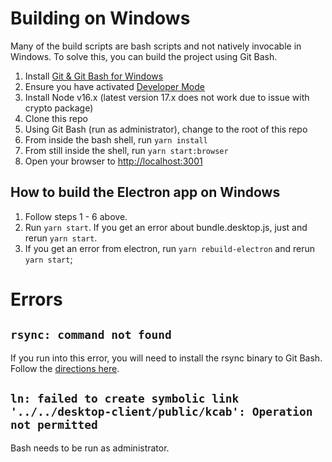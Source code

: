 # Building on Windows

Many of the build scripts are bash scripts and not natively invocable in Windows. To solve this, you can build the project using Git Bash.

1. Install [Git & Git Bash for Windows](https://git-scm.com/downloads)
2. Ensure you have activated [Developer Mode](https://docs.microsoft.com/en-us/windows/apps/get-started/enable-your-device-for-development)
3. Install Node v16.x (latest version 17.x does not work due to issue with crypto package)
4. Clone this repo
5. Using Git Bash (run as administrator), change to the root of this repo
6. From inside the bash shell, run `yarn install`
7. From still inside the shell, run `yarn start:browser`
8. Open your browser to [http://localhost:3001](http://localhost:3001)

## How to build the Electron app on Windows

1. Follow steps 1 - 6 above.
2. Run `yarn start`. If you get an error about bundle.desktop.js, just <Key mod="ctrl" k="c" /> and rerun `yarn start`.
3. If you get an error from electron, run `yarn rebuild-electron` and rerun `yarn start`;

# Errors

## `rsync: command not found`

If you run into this error, you will need to install the rsync binary to Git Bash. Follow the [directions here](https://prasaz.medium.com/add-rsync-to-windows-git-bash-f42736bae1b3).

## `ln: failed to create symbolic link '../../desktop-client/public/kcab': Operation not permitted`

Bash needs to be run as administrator.
